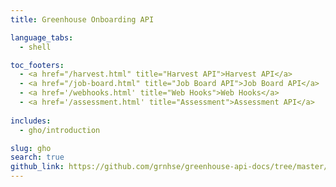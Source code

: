 ```yaml
---
title: Greenhouse Onboarding API

language_tabs:
  - shell

toc_footers:
  - <a href="/harvest.html" title="Harvest API">Harvest API</a>
  - <a href="/job-board.html" title="Job Board API">Job Board API</a>
  - <a href='/webhooks.html' title="Web Hooks">Web Hooks</a>
  - <a href='/assessment.html' title="Assessment">Assessment API</a>
  
includes:
  - gho/introduction

slug: gho
search: true
github_link: https://github.com/grnhse/greenhouse-api-docs/tree/master/source/includes/gho
---
```

